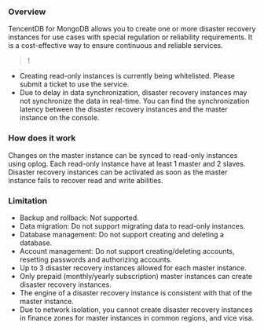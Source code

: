 ### Overview 
TencentDB for MongoDB allows you to create one or more disaster recovery instances for use cases with special regulation or reliability requirements. It is a cost-effective way to ensure continuous and reliable services. 

>!
- Creating read-only instances is currently being whitelisted. Please submit a ticket to use the service.
- Due to delay in data synchronization, disaster recovery instances may not synchronize the data in real-time.  You can find the synchronization latency between the disaster recovery instances and the master instance on the console. 

### How does it work 
Changes on the master instance can be synced to read-only instances using oplog. Each read-only instance have at least 1 master and 2 slaves. Disaster recovery instances can be activated as soon as the master instance fails to recover read and write abilities.

### Limitation
 - Backup and rollback: Not supported.
 - Data migration: Do not support migrating data to read-only instances.
 - Database management: Do not support creating and deleting a database.
 - Account management: Do not support creating/deleting accounts, resetting passwords and authorizing accounts.
 - Up to 3 disaster recovery instances allowed for each master instance.
 - Only prepaid (monthly/yearly subscription) master instances can create disaster recovery instances.
 - The engine of a disaster recovery instance is consistent with that of the master instance.
- Due to network isolation, you cannot create disaster recovery instances in finance zones for master instances in common regions, and vice visa.


